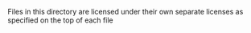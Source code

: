 Files in this directory are licensed under their own separate licenses as specified on the top of each file